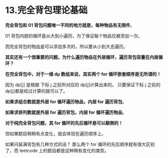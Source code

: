 # 13.完全背包理论基础

**完全背包和 01 背包问题唯一不同的地方就是，每种物品有无限件**。

01 背包内嵌的循环是从大到小遍历，为了保证每个物品仅被添加一次。

而完全背包的物品是可以添加多次的，所以要从小到大去遍历。

**其实还有一个很重要的问题，为什么遍历物品在外层循环，遍历背包容量在内层循环？**

**在完全背包中，对于一维 dp 数组来说，其实两个 for 循环嵌套顺序是无所谓的！**

因为 dp[j] 是根据 下标 j 之前所对应的 dp[j]计算出来的。 只要保证下标 j 之前的 dp[j]都是经过计算的就可以了。

**如果求组合数就是外层 for 循环遍历物品，内层 for 遍历背包**。

**如果求排列数就是外层 for 遍历背包，内层 for 循环遍历物品**。

**对于纯完全背包问题，其 for 循环的先后循环是可以颠倒的！**

但如果题目稍稍有点变化，就会体现在遍历顺序上。

如果问装满背包有几种方式的话？ 那么两个 for 循环的先后顺序就有很大区别了，而 leetcode 上的题目都是这种稍有变化的类型。
